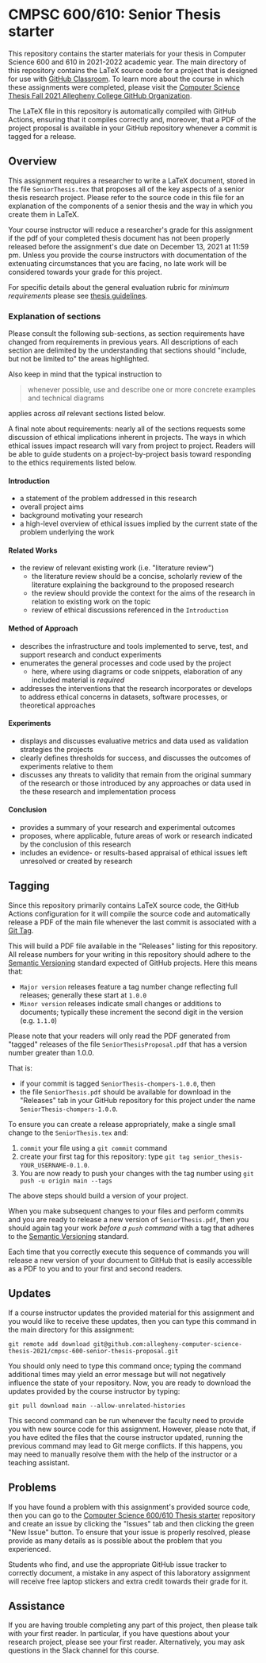 # CMPSC 600/610: Senior Thesis starter

This repository contains the starter materials for your thesis
in Computer Science 600 and 610 in 2021-2022 academic year. The main directory of this repository
contains the LaTeX source code for a project that is designed for use with [GitHub
Classroom](https://classroom.github.com/). To learn more about the course in
which these assignments were completed, please visit the [Computer Science Thesis Fall 2021 Allegheny College GitHub
Organization](https://github.com/allegheny-computer-science-thesis-2021).

The LaTeX file in this repository is automatically compiled with GitHub Actions, ensuring that it compiles correctly and, moreover, that a PDF of the project proposal is available in your GitHub repository whenever a commit is tagged for a release.

## Overview

This assignment requires a researcher to write a LaTeX document, stored in the
file `SeniorThesis.tex` that proposes all of the key aspects of a
senior thesis research project. Please refer to the source code in this file for
an explanation of the components of a senior thesis and the way in
which you create them in LaTeX.

Your course instructor will reduce a researcher's grade for this assignment if
the pdf of your completed thesis document has not been properly released before the
assignment's due date on December 13, 2021 at 11:59 pm. Unless
you provide the course instructors with documentation of the extenuating
circumstances that you are facing, no late work will be considered towards your
grade for this project.

For specific details about the general evaluation rubric for _minimum requirements_ please see [thesis guidelines](https://github.com/Allegheny-Computer-Science-Thesis-2021/course-materials/blob/main/CODE_OF_CONDUCT.md#thesis-document-minimum-requirements).

### Explanation of sections

Please consult the following sub-sections, as section requirements have changed from requirements in previous years. All descriptions of each section are delimited by the understanding that sections should "include, but not be limited to" the areas highlighted.

Also keep in mind that the typical instruction to

> whenever possible, use and describe one or more concrete examples and technical diagrams

applies across _all_ relevant sections listed below.

A final note about requirements: nearly all of the sections requests some discussion of ethical implications inherent in projects. The ways in which ethical issues impact research will vary from project to project. Readers will be able to guide students on a project-by-project basis toward responding to the ethics requirements listed below.

#### Introduction

* a statement of the problem addressed in this research
* overall project aims
* background motivating your research
* a high-level overview of ethical issues implied by the current state of the problem underlying the work

#### Related Works

* the review of relevant existing work (i.e. "literature review")
  * the literature review should be a concise, scholarly review of the literature explaining the background to the proposed research 
  * the review should provide the context for the aims of the research in relation to existing work on the topic
  * review of ethical discussions referenced in the `Introduction`
  
#### Method of Approach

* describes the infrastructure and tools implemented to serve, test, and support research and conduct experiments
* enumerates the general processes and code used by the project
  * here, where using diagrams or code snippets, elaboration of any included material is _required_
* addresses the interventions that the research incorporates or develops to address ethical concerns in datasets, software processes, or theoretical approaches

#### Experiments

* displays and discusses evaluative metrics and data used as validation strategies the projects
* clearly defines thresholds for success, and discusses the outcomes of experiments relative to them
* discusses any threats to validity that remain from the original summary of the research or those introduced by any approaches or data used in the these research and implementation process

#### Conclusion

* provides a summary of your research and experimental outcomes
* proposes, where applicable, future areas of work or research indicated by the conclusion of this research
* includes an evidence- or results-based appraisal of ethical issues left unresolved or created by research

## Tagging

Since this repository primarily contains LaTeX source code, the GitHub Actions 
configuration for it will compile the source code and automatically release a
PDF of the main file whenever the last commit is associated with a [Git
Tag](https://git-scm.com/book/en/v2/Git-Basics-Tagging). 

This will build a PDF file available in the "Releases" listing
for this repository. All release numbers for your writing in this repository
should adhere to the [Semantic Versioning](http://semver.org/) standard expected
of GitHub projects. Here this means that:

* `Major version` releases feature a tag number change reflecting full releases; generally these start at `1.0.0`
* `Minor version` releases indicate small changes or additions to documents; typically these increment the second digit in the version (e.g. `1.1.0`)

Please note that your readers will only read the PDF generated from "tagged" releases 
of the file `SeniorThesisProposal.pdf` that has a version number greater than
1.0.0. 

That is:

* if your commit is tagged `SeniorThesis-chompers-1.0.0`, then 
* the file `SeniorThesis.pdf` should be available for download in the "Releases" tab in your GitHub repository for this project under the name
`SeniorThesis-chompers-1.0.0`.

To ensure you can create a release appropriately, make a single small change to the
`SeniorThesis.tex` and:

1. `commit` your file using a `git commit` command
2. create your first tag for this repository: type `git tag senior_thesis-YOUR_USERNAME-0.1.0`. 
3. You are now ready to push your changes with the tag number using  `git push -u origin main --tags`

The above steps should build a version of your project.

When you make subsequent changes to your files and perform commits and you are
ready to release a new version of `SeniorThesis.pdf`, then you should
again tag your work _before a `push` command_ with a tag that
adheres to the [Semantic Versioning](http://semver.org/) standard. 

Each time that you correctly execute this sequence of commands you will release a new
version of your document to GitHub that is easily accessible as a PDF to you and
to your first and second readers.

## Updates

If a course instructor updates the provided material for this assignment and
you would like to receive these updates, then you can type this command in the
main directory for this assignment:

```
git remote add download git@github.com:allegheny-computer-science-thesis-2021/cmpsc-600-senior-thesis-proposal.git
```

You should only need to type this command once; typing the command additional
times may yield an error message but will not negatively influence the state of
your repository. Now, you are ready to download the updates provided by the
course instructor by typing:

```
git pull download main --allow-unrelated-histories
```

This second command can be run whenever the faculty need to provide you
with new source code for this assignment. However, please note that, if you have
edited the files that the course instructor updated, running the previous
command may lead to Git merge conflicts. If this happens, you may need to
manually resolve them with the help of the instructor or a teaching assistant.

## Problems

If you have found a problem with this assignment's provided source code, then
you can go to the [Computer Science 600/610 Thesis starter](https://github.com/allegheny-computer-science-thesis-2021/cmpsc-dept-fall-2021-thesis)
repository and create an issue by clicking the "Issues" tab and then clicking
the green "New Issue" button. To ensure that your issue is properly resolved,
please provide as many details as is possible about the problem that you
experienced.

Students who find, and use the appropriate GitHub issue tracker to correctly
document, a mistake in any aspect of this laboratory assignment will receive
free laptop stickers and extra credit towards their grade for it.

## Assistance

If you are having trouble completing any part of this project, then please talk
with your first reader. In particular, if you have questions about your research project, please
see your first reader. Alternatively, you may ask questions in the Slack channel for this course.
